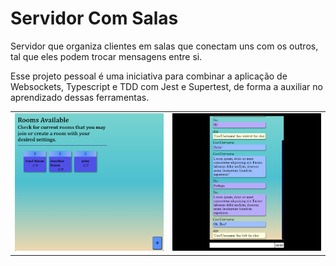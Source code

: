 # Servidor Com Salas
Servidor que organiza clientes em salas que conectam uns com os outros, tal que eles podem trocar mensagens entre si.

Esse projeto pessoal é uma iniciativa para combinar a aplicação de Websockets, Typescript e TDD com Jest e Supertest, de forma a auxiliar no aprendizado dessas ferramentas.

<table>
  <tr>
    <td><img src="img/example-rooms-available.png" alt="Example Room Selection Area" width="500"></td>
    <td><img src="img/example-screenshot.png" alt="Example Chat Screenshot" width="500"></td>
  </tr>
</table>